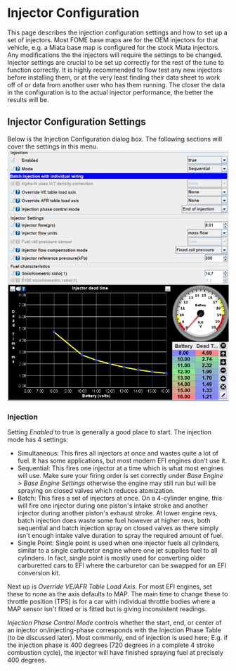 # Injector Configuration

This page describes the injection configuration settings and how to set up a set of injectors. Most FOME base maps are for the OEM injectors for that vehicle, e.g. a Miata base map is configured for the stock Miata injectors. Any modifications the the injectors will require the settings to be changed. Injector settings are crucial to be set up correctly for the rest of the tune to function correctly. It is highly recommended to flow test any new injectors before installing them, or at the very least finding their data sheet to work off of or data from another user who has them running. The closer the data in the configuration is to the actual injector performance, the better the results will be.

## Injector Configuration Settings

Below is the Injection Configuration dialog box. The following sections will cover the settings in this menu.
![image](injectionconfig.png)

### Injection

Setting _Enabled_ to true is generally a good place to start. The injection mode has 4 settings:

- Simultaneous: This fires all injectors at once and wastes quite a lot of fuel. It has some applications, but most modern EFI engines don't use it.
- Sequential: This fires one injector at a time which is what most engines will use. Make sure your firing order is set correctly under _Base Engine > Base Engine Settings_ otherwise the engine may still run but will be spraying on closed valves which reduces atomization.
- Batch: This fires a set of injectors at once. On a 4-cylinder engine, this will fire one injector during one piston's intake stroke and another injector during another piston's exhaust stroke. At lower engine revs, batch injection does waste some fuel however at higher revs, both sequential and batch injection spray on closed valves as there simply isn't enough intake valve duration to spray the required amount of fuel.
- Single Point: Single point is used when one injector fuels all cylinders, similar to a single carburetor engine where one jet supplies fuel to all cylinders. In fact, single point is mostly used for converting older carburetted cars to EFI where the carburetor can be swapped for an EFI conversion kit.

Next up is _Override VE/AFR Table Load Axis_. For most EFI engines, set these to none as the axis defaults to MAP. The main time to change these to throttle position (TPS) is for a car with individual throttle bodies where a MAP sensor isn't fitted or is fitted but is giving inconsistent readings.

_Injection Phase Control Mode_ controls whether the start, end, or center of an injector on/injecting-phase corresponds with the Injection Phase Table (to be discussed later). Most commonly, end of injection is used here; E.g. if the injection phase is 400 degrees (720 degrees in a complete 4 stroke combustion cycle), the injector will have finished spraying fuel at precisely 400 degrees.